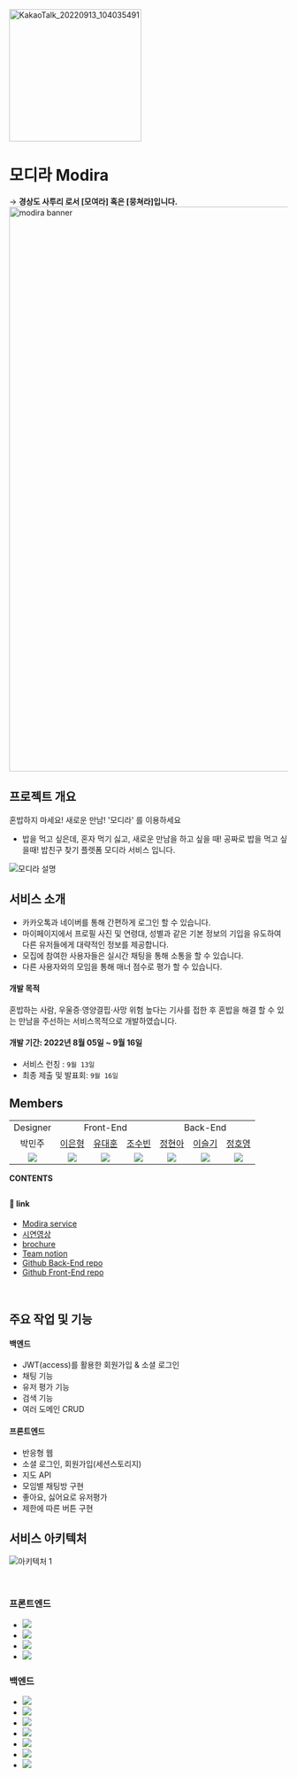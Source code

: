 <div>
<img width="239" alt="KakaoTalk_20220913_104035491" src="https://user-images.githubusercontent.com/106013448/189798711-da466232-6a27-42fd-b323-6b58ee2404d5.png">
<div>

# 모디라 Modira
  → **경상도 사투리 로서 [모여라] 혹은 [뭉쳐라]입니다.**
<img width="1020" alt="modira banner" src="https://user-images.githubusercontent.com/107676736/190065018-c3c8a52c-d405-4c64-883e-b61f48d3cf29.png">

## 프로젝트 개요
혼밥하지 마세요! 새로운 만남! '모디라' 를 이용하세요
  
- 밥을 먹고 싶은데, 혼자 먹기 싫고, 새로운 만남을 하고 싶을 때! 공짜로 밥을 먹고 싶을때! 밥친구 찾기 플렛폼 모디라 서비스 입니다.

![모디라 설명](https://user-images.githubusercontent.com/107823688/189827731-c76fbbd2-5398-46b5-a439-7764c008454e.jpg)

## 서비스 소개
- 카카오톡과 네이버를 통해 간편하게 로그인 할 수 있습니다. <br>
- 마이페이지에서 프로필 사진 및 연령대, 성별과 같은 기본 정보의 기입을 유도하여 다른 유저들에게 대략적인 정보를 제공합니다. <br>
- 모집에 참여한 사용자들은 실시간 채팅을 통해 소통을 할 수 있습니다. <br>
- 다른 사용자와의 모임을 통해 매너 점수로 평가 할 수 있습니다. <br>
  
#### 개발 목적
혼밥하는 사람, 우울증·영양결핍·사망 위험 높다는 기사를 접한 후 혼밥을 해결 할 수 있는 만남을 주선하는 서비스목적으로 개발하였습니다.

#### 개발 기간: 2022년 8월 05일 ~ 9월 16일

- 서비스 런칭 : `9월 13일`
- 최종 제출 및 발표회: `9월 16일`  

## Members

<table style="text-align: center">
<tr>
<td colspan="1">Designer</td>
<td colspan="3">Front-End</td>
<td colspan="4">Back-End</td>
</tr>
<tr>
<td>박민주</td>
<td><a href="https://github.com/ondoo">이은형</a></td>
<td><a href="https://github.com/youdaehoon">유대훈</a></td>
<td><a href="https://github.com/whtnqls124578">조수빈</a></td>
<td><a href="https://github.com/hyeonor">정현아</a></td>
<td><a href="https://github.com/leesulgi66">이슬기</a></td>
<td><a href="https://github.com/matHoYoung">정호영</a></td>
</tr>
<tr>
<td><img src="https://img.shields.io/badge/%F0%9F%8E%A8-designer-yellow"></td>
<td><img src="https://img.shields.io/badge/React-61DAFB?style=flat-square&logo=React&logoColor=white"/></td>
<td><img src="https://img.shields.io/badge/React-61DAFB?style=flat-square&logo=React&logoColor=white"/></td>
<td><img src="https://img.shields.io/badge/React-61DAFB?style=flat-square&logo=React&logoColor=white"/></td>
<td><img src="https://img.shields.io/badge/Springboot-6DB33F?style=flat-square&logo=Springboot&logoColor=white"/></td>
<td><img src="https://img.shields.io/badge/Springboot-6DB33F?style=flat-square&logo=Springboot&logoColor=white"/></td>
<td><img src="https://img.shields.io/badge/Springboot-6DB33F?style=flat-square&logo=Springboot&logoColor=white"/></td>
</table>


**CONTENTS**

##
#### 🔗 link
- [Modira service](http://modira.co.kr/)
- [시연영상]()
- [brochure](https://sturdy-kangaroo-6bc.notion.site/e8043aedb4824cd2a9b8d15223a5435d)
- [Team notion](https://funny-cabinet-bd3.notion.site/Modira-ae6053b0de924ab0b888e35e82ca87fd)
- [Github Back-End repo](https://github.com/modiraa/modira_BE)
- [Github Front-End repo](https://github.com/modiraa/modira_FE)

<br>

## 주요 작업 및 기능
#### 백엔드
- JWT(access)를 활용한 회원가입 & 소셜 로그인
- 채팅 기능
- 유저 평가 기능
- 검색 기능
- 여러 도메인 CRUD
  
#### 프론트엔드
- 반응형 웹
- 소셜 로그인, 회원가입(세션스토리지)
- 지도 API  
- 모임별 채팅방 구현
- 좋아요, 싫어요로 유저평가
- 제한에 따른 버튼 구현
  
## 서비스 아키텍처 
![아키텍처 1](https://user-images.githubusercontent.com/106013448/189812861-e485d51f-7124-41c2-8b4c-983cbe51f6f8.PNG)

<br>

### 프론트엔드
- <img src="https://img.shields.io/badge/React-61DAFB?style=flat-square&logo=React&logoColor=white"/>
- <img src="https://img.shields.io/badge/Axios-5A29E4?style=flat-square&logo=Axios&logoColor=white"/>
- <img src="https://img.shields.io/badge/Redux-764ABC?style=flat-square&logo=Redux&logoColor=white"/>
- <img src="https://img.shields.io/badge/Amazon S3-569A31?style=flat-square&logo=Amazon S3&logoColor=white"/>

### 백엔드
- <img src="https://img.shields.io/badge/Spring-6DB33F?style=flat-square&logo=spring&logoColor=white"/>
- <img src="https://img.shields.io/badge/Spring Boot-6DB33F?style=flat-square&logo=Spring Boot&logoColor=white"/>
- <img src="https://img.shields.io/badge/MySQL-4479A1?style=flat-square&logo=MySQL&logoColor=white"/>
- <img src="https://img.shields.io/badge/Gradle-02303A?style=flat-square&logo=Gradle&logoColor=white"/>
- <img src="https://img.shields.io/badge/Amazon AWS-FF9900?style=flat-square&logo=Amazon AWS&logoColor=white"/>
- <img src="https://img.shields.io/badge/Spring Security-6DB33F?style=flat-square&logo=Spring Security&logoColor=white"/>
- <img src="https://img.shields.io/badge/Amazon S3-569A31?style=flat-square&logo=Amazon S3&logoColor=white"/>
